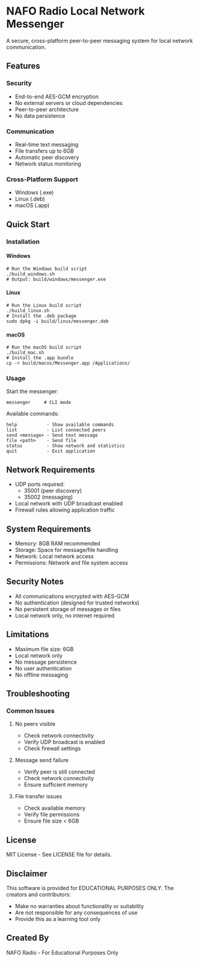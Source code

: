 # NAFO Radio Local Network Messenger

A secure, cross-platform peer-to-peer messaging system for local network communication.

## Features

### Security
- End-to-end AES-GCM encryption
- No external servers or cloud dependencies
- Peer-to-peer architecture
- No data persistence

### Communication
- Real-time text messaging
- File transfers up to 6GB
- Automatic peer discovery
- Network status monitoring

### Cross-Platform Support
- Windows (.exe)
- Linux (.deb)
- macOS (.app)

## Quick Start

### Installation

#### Windows
```
# Run the Windows build script
./build_windows.sh
# Output: build/windows/messenger.exe
```

#### Linux
```
# Run the Linux build script
./build_linux.sh
# Install the .deb package
sudo dpkg -i build/linux/messenger.deb
```

#### macOS
```
# Run the macOS build script
./build_mac.sh
# Install the .app bundle
cp -r build/macos/Messenger.app /Applications/
```

### Usage

Start the messenger:
```
messenger     # CLI mode
```

Available commands:
```
help           - Show available commands
list           - List connected peers
send <message> - Send text message
file <path>    - Send file
status         - Show network and statistics
quit           - Exit application
```

## Network Requirements

- UDP ports required:
  - 35001 (peer discovery)
  - 35002 (messaging)
- Local network with UDP broadcast enabled
- Firewall rules allowing application traffic

## System Requirements

- Memory: 8GB RAM recommended
- Storage: Space for message/file handling
- Network: Local network access
- Permissions: Network and file system access

## Security Notes

- All communications encrypted with AES-GCM
- No authentication (designed for trusted networks)
- No persistent storage of messages or files
- Local network only, no internet required

## Limitations

- Maximum file size: 6GB
- Local network only
- No message persistence
- No user authentication
- No offline messaging

## Troubleshooting

### Common Issues

1. No peers visible
   - Check network connectivity
   - Verify UDP broadcast is enabled
   - Check firewall settings

2. Message send failure
   - Verify peer is still connected
   - Check network connectivity
   - Ensure sufficient memory

3. File transfer issues
   - Check available memory
   - Verify file permissions
   - Ensure file size < 6GB

## License

MIT License - See LICENSE file for details.

## Disclaimer

This software is provided for EDUCATIONAL PURPOSES ONLY. The creators and contributors:
- Make no warranties about functionality or suitability
- Are not responsible for any consequences of use
- Provide this as a learning tool only

## Created By

NAFO Radio - For Educational Purposes Only 